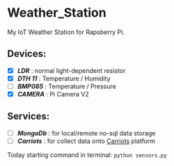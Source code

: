 # Weather_Station

My IoT Weather Station for Rapsberry Pi.


## Devices:
- [x] _**LDR**_ : normal light-dependent resistor
- [x] _**DTH 11**_ : Temperature / Humidity
- [ ] _**BMP085**_ : Temperature / Pressure
- [x] _**CAMERA**_ : Pi Camera V2

## Services:
- [ ] _**MongoDb**_ : for local/remote no-sql data storage
- [ ] _**Carriots**_ : for collect data onto [Carriots](http://www.carriots.com) platform

Today starting command in terminal: ``python sensors.py``

